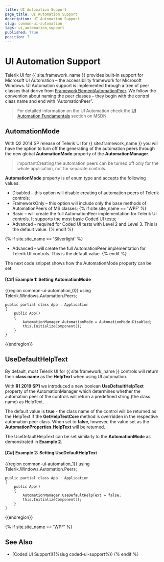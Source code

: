 ```yaml
---
title: UI Automation Support
page_title: UI Automation Support
description: UI Automation Support
slug: common-ui-automation
tags: ui,automation,support
published: True
position: 7
---
```


# UI Automation Support

Telerik UI for {{ site.framework_name }} provides built-in support for Microsoft UI Automation – the accessibility framework for Microsoft Windows. UI Automation support is implemented through a tree of peer classes that derive from [FrameworkElementAutomationPeer](http://msdn.microsoft.com/en-us/library/ms615720). We follow the convention about naming the peer classes – they begin with the control class name and end with “AutomationPeer”.
      
>For detailed information on the UI Automation check the [UI Automation Fundamentals](http://msdn.microsoft.com/en-us/library/ms753107%28v=vs.110%29.aspx) section on MSDN.

## AutomationMode

With Q2 2014 SP release of Telerik UI for {{ site.framework_name }} you will have the option to turn off the generating of the automation peers through the new global __AutomationMode__ property of the __AutomationManager__.

>importantCreating the automation peers can be turned off only for the whole application, not for separate controls.

__AutomationMode__ property is of enum type and accepts the following values:

* Disabled – this option will disable creating of automation peers of Telerik controls;
* FrameworkOnly – this option will include only the base methods of AutomationPeers of MS classes;
{% if site.site_name == 'WPF' %}
* Basic – will create the full AutomationPeer implementation for Telerik UI controls. It supports the most basic Coded UI tests;
* Advanced - required for Coded UI tests with Level 2 and Level 3. This is the default value. 
{% endif %}

{% if site.site_name == 'Silverlight' %}
* Advanced - will create the full AutomationPeer implementation for Telerik UI controls. This is the default value.
{% endif %}

The next code snippet shows how the AutomationMode property can be set:

#### __[C#] Example 1: Setting AutomationMode__

{{region common-ui-automation_0}}
	using Telerik.Windows.Automation.Peers; 
	
	public partial class App : Application
	{
	    public App()
	    {
	        AutomationManager.AutomationMode = AutomationMode.Disabled;
	        this.InitializeComponent();
	    }
	}
{{endregion}}

## UseDefaultHelpText

By default, most Telerik UI for {{ site.framework_name }} controls will return their **class name** as the **HelpText** when using UI automation.

With **R1 2019 SP1** we introduced a new boolean **UseDefaultHelpText** property of the AutomationManager which determines whether the automation peer of the controls will return a predefined string (the class name) as HelpText.

The default value is **true** - the class name of the control will be returned as the HelpText if the **GetHelpTextCore** method is overridden in the respective automation peer class. When set to **false**, however, the value set as the **AutomationProperties.HelpText** will be returned.

The UseDefaultHelpText can be set similarly to the **AutomationMode** as demonstrated in **Example 2**.

#### __[C#] Example 2: Setting UseDefaultHelpText__

{{region common-ui-automation_1}}
	using Telerik.Windows.Automation.Peers; 
	
	public partial class App : Application
	{
	    public App()
	    {
	        AutomationManager.UseDefaultHelpText = false;
	        this.InitializeComponent();
	    }
	}
{{endregion}}

{% if site.site_name == 'WPF' %} 
## See Also
 
* [Coded UI Support]({%slug coded-ui-support%})
{% endif %}
